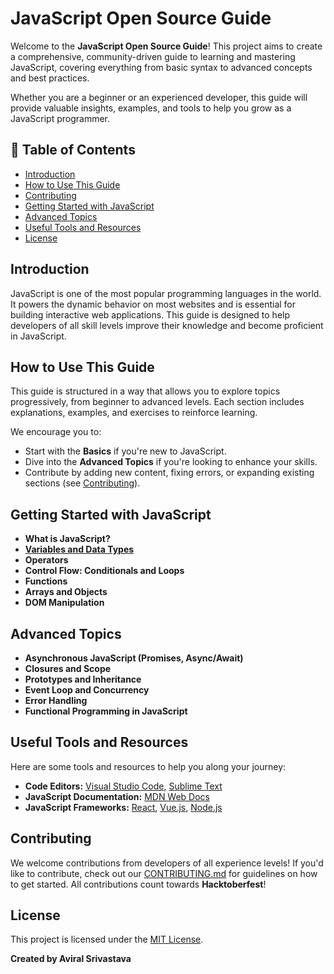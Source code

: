 # JavaScript Open Source Guide

Welcome to the **JavaScript Open Source Guide**! This project aims to create a comprehensive, community-driven guide to learning and mastering JavaScript, covering everything from basic syntax to advanced concepts and best practices.

Whether you are a beginner or an experienced developer, this guide will provide valuable insights, examples, and tools to help you grow as a JavaScript programmer.

## 📖 Table of Contents

- [Introduction](#introduction)
- [How to Use This Guide](#how-to-use-this-guide)
- [Contributing](#contributing)
- [Getting Started with JavaScript](#getting-started-with-javascript)
- [Advanced Topics](#advanced-topics)
- [Useful Tools and Resources](#useful-tools-and-resources)
- [License](#license)

## Introduction

JavaScript is one of the most popular programming languages in the world. It powers the dynamic behavior on most websites and is essential for building interactive web applications. This guide is designed to help developers of all skill levels improve their knowledge and become proficient in JavaScript.

## How to Use This Guide

This guide is structured in a way that allows you to explore topics progressively, from beginner to advanced levels. Each section includes explanations, examples, and exercises to reinforce learning.

We encourage you to:

- Start with the **Basics** if you're new to JavaScript.
- Dive into the **Advanced Topics** if you're looking to enhance your skills.
- Contribute by adding new content, fixing errors, or expanding existing sections (see [Contributing](#contributing)).

## Getting Started with JavaScript

- **What is JavaScript?**
- [**Variables and Data Types**](Variables&DataTypes.md) 
- **Operators**
- **Control Flow: Conditionals and Loops**
- **Functions**
- **Arrays and Objects**
- **DOM Manipulation**

## Advanced Topics

- **Asynchronous JavaScript (Promises, Async/Await)**
- **Closures and Scope**
- **Prototypes and Inheritance**
- **Event Loop and Concurrency**
- **Error Handling**
- **Functional Programming in JavaScript**

## Useful Tools and Resources

Here are some tools and resources to help you along your journey:

- **Code Editors:** [Visual Studio Code](https://code.visualstudio.com/), [Sublime Text](https://www.sublimetext.com/)
- **JavaScript Documentation:** [MDN Web Docs](https://developer.mozilla.org/en-US/docs/Web/JavaScript)
- **JavaScript Frameworks:** [React](https://reactjs.org/), [Vue.js](https://vuejs.org/), [Node.js](https://nodejs.org/)

## Contributing

We welcome contributions from developers of all experience levels! If you'd like to contribute, check out our [CONTRIBUTING.md](CONTRIBUTING.md) for guidelines on how to get started. All contributions count towards **Hacktoberfest**!

## License

This project is licensed under the [MIT License](LICENSE).

**Created by Aviral Srivastava**
